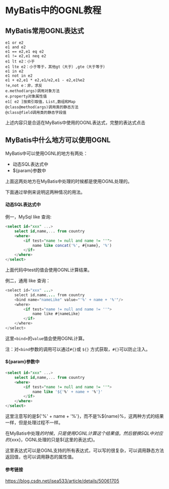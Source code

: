 # MyBatis中的OGNL教程

## MyBatis常用OGNL表达式

```
e1 or e2
e1 and e2
e1 == e2,e1 eq e2
e1 != e2,e1 neq e2
e1 lt e2：小于
e1 lte e2：小于等于，其他gt（大于）,gte（大于等于）
e1 in e2
e1 not in e2
e1 + e2,e1 * e2,e1/e2,e1 - e2,e1%e2
!e,not e：非，求反
e.method(args)调用对象方法
e.property对象属性值
e1[ e2 ]按索引取值，List,数组和Map
@class@method(args)调用类的静态方法
@class@field调用类的静态字段值
```

上述内容只是合适在MyBatis中使用的OGNL表达式，完整的表达式点击

[这里]: https://commons.apache.org/proper/commons-ognl/language-guide.html



## MyBatis中什么地方可以使用OGNL

MyBatis中可以使用OGNL的地方有两处：

- 动态SQL表达式中
- ${param}参数中

上面这两处地方在MyBatis中处理的时候都是使用OGNL处理的。



下面通过举例来说明这两种情况的用法。

#### 动态SQL表达式中

例一，MySql like 查询:

```sql
<select id="xxx" ...>
    select id,name,... from country
    <where>
        <if test="name != null and name != ''">
            name like concat('%', #{name}, '%')
        </if>
    </where>
</select>
```

上面代码中test的值会使用OGNL计算结果。

例二，通用 like 查询：

```java
<select id="xxx" ...>
    select id,name,... from country
    <bind name="nameLike" value="'%' + name + '%'"/>
    <where>
        <if test="name != null and name != ''">
            name like #{nameLike}
        </if>
    </where>
</select>
```

这里`<bind>`的`value`值会使用OGNL计算。

注：对`<bind`参数的调用可以通过`#{}`或 `${}` 方式获取，`#{}`可以防止注入。

#### ${param}参数中

```sql
<select id="xxx" ...>
    select id,name,... from country
    <where>
        <if test="name != null and name != ''">
            name like '${'%' + name + '%'}'
        </if>
    </where>
</select>
```

这里注意写的是${'%' + name + '%'}，而不是%${name}%，这两种方式的结果一样，但是处理过程不一样。

在MyBatis中处理${}的时候，只是使用OGNL计算这个结果值，然后替换SQL中对应的${xxx}，OGNL处理的只是${这里的表达式}。

这里表达式可以是OGNL支持的所有表达式，可以写的很复杂，可以调用静态方法返回值，也可以调用静态的属性值。



#### 参考链接

<https://blog.csdn.net/isea533/article/details/50061705> 

